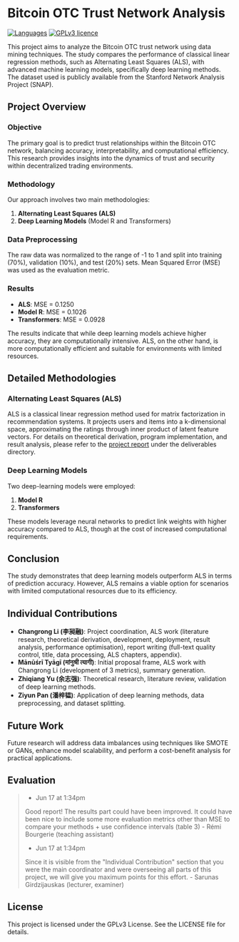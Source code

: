 # Bitcoin OTC Trust Network Analysis

[![Languages](https://img.shields.io/badge/%E4%B8%AD%E6%96%87-zh-C8161E.svg)](README-zh.md) 
[![GPLv3 licence](https://img.shields.io/badge/license-GPLv3-lightgrey.svg)](LICENSE)

This project aims to analyze the Bitcoin OTC trust network using data mining techniques. The study compares the performance of classical linear regression methods, such as Alternating Least Squares (ALS), with advanced machine learning models, specifically deep learning methods. The dataset used is publicly available from the Stanford Network Analysis Project (SNAP).

## Project Overview

### Objective

The primary goal is to predict trust relationships within the Bitcoin OTC network, balancing accuracy, interpretability, and computational efficiency. This research provides insights into the dynamics of trust and security within decentralized trading environments.

### Methodology

Our approach involves two main methodologies:

1. **Alternating Least Squares (ALS)**
2. **Deep Learning Models** (Model R and Transformers)

### Data Preprocessing

The raw data was normalized to the range of -1 to 1 and split into training (70%), validation (10%), and test (20%) sets. Mean Squared Error (MSE) was used as the evaluation metric.

### Results

- **ALS**: MSE = 0.1250
- **Model R**: MSE = 0.1026
- **Transformers**: MSE = 0.0928

The results indicate that while deep learning models achieve higher accuracy, they are computationally intensive. ALS, on the other hand, is more computationally efficient and suitable for environments with limited resources.

## Detailed Methodologies

### Alternating Least Squares (ALS)

ALS is a classical linear regression method used for matrix factorization in recommendation systems. It projects users and items into a k-dimensional space, approximating the ratings through inner product of latent feature vectors. For details on theoretical derivation, program implementation, and result analysis, please refer to the [project report](./deliverables/ID2211_Project_Group5.pdf) under the deliverables directory.

### Deep Learning Models

Two deep-learning models were employed:

1. **Model R**
2. **Transformers**

These models leverage neural networks to predict link weights with higher accuracy compared to ALS, though at the cost of increased computational requirements.

## Conclusion

The study demonstrates that deep learning models outperform ALS in terms of prediction accuracy. However, ALS remains a viable option for scenarios with limited computational resources due to its efficiency.

## Individual Contributions

- **Changrong Li (李昶融)**: Project coordination, ALS work (literature research, theoretical derivation, development, deployment, result analysis, performance optimisation), report writing (full-text quality control, title, data processing, ALS chapters, appendix).
- **Mānūśrī Tyāgī (मांनुश्री त्यागी)**: Initial proposal frame, ALS work with Changrong Li (development of 3 metrics), summary generation.
- **Zhiqiang Yu (余志强)**: Theoretical research, literature review, validation of deep learning methods.
- **Ziyun Pan (潘梓韫)**: Application of deep learning methods, data preprocessing, and dataset splitting.

## Future Work

Future research will address data imbalances using techniques like SMOTE or GANs, enhance model scalability, and perform a cost-benefit analysis for practical applications.

## Evaluation

> - Jun 17 at 1:34pm
> 
> Good report! The results part could have been improved. It could have been nice to include some more evaluation metrics other than MSE to compare your methods + use confidence intervals (table 3) - Rémi Bourgerie (teaching assistant)
> 
> - Jun 17 at 1:34pm
> 
> Since it is visible from the "Individual Contribution" section that you were the main coordinator and were overseeing all parts of this project, we will give you maximum points for this effort. - Sarunas Girdzijauskas (lecturer, examiner)

## License

This project is licensed under the GPLv3 License. See the LICENSE file for details.
